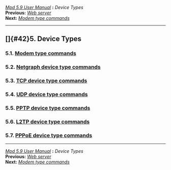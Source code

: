 [*Mpd 5.9 User Manual*](mpd.html) **:** *Device Types*\
**Previous:** [*Web server*](mpd41.html)\
**Next:** [*Modem type commands*](mpd43.html)

------------------------------------------------------------------------

## []{#42}5. Device Types

### 5.1. [Modem type commands](mpd43.html#43)

### 5.2. [Netgraph device type commands](mpd44.html#44)

### 5.3. [TCP device type commands](mpd45.html#45)

### 5.4. [UDP device type commands](mpd46.html#46)

### 5.5. [PPTP device type commands](mpd47.html#47)

### 5.6. [L2TP device type commands](mpd48.html#48)

### 5.7. [PPPoE device type commands](mpd49.html#49)

------------------------------------------------------------------------

[*Mpd 5.9 User Manual*](mpd.html) **:** *Device Types*\
**Previous:** [*Web server*](mpd41.html)\
**Next:** [*Modem type commands*](mpd43.html)
